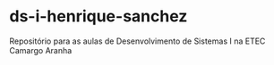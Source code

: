 # ds-i-henrique-sanchez
Repositório para as aulas de Desenvolvimento de Sistemas I na ETEC Camargo Aranha
